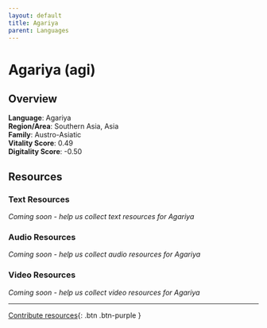 ```yaml
---
layout: default
title: Agariya
parent: Languages
---
```


# Agariya (agi)

## Overview

**Language**: Agariya  
**Region/Area**: Southern Asia, Asia  
**Family**: Austro-Asiatic  
**Vitality Score**: 0.49  
**Digitality Score**: -0.50  

## Resources

### Text Resources
*Coming soon - help us collect text resources for Agariya*

### Audio Resources
*Coming soon - help us collect audio resources for Agariya*

### Video Resources
*Coming soon - help us collect video resources for Agariya*

---

[Contribute resources](https://fairtrain.github.io/){: .btn .btn-purple }
